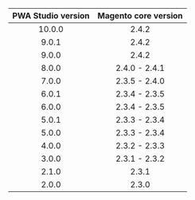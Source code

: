 
| PWA Studio version | Magento core version|
| :---: | :---: |
| 10.0.0 | 2.4.2 |
| 9.0.1 | 2.4.2 |
| 9.0.0 | 2.4.2 |
| 8.0.0 | 2.4.0 - 2.4.1 |
| 7.0.0 | 2.3.5 - 2.4.0 |
| 6.0.1 | 2.3.4 - 2.3.5 |
| 6.0.0 | 2.3.4 - 2.3.5 |
| 5.0.1 | 2.3.3 - 2.3.4 |
| 5.0.0 | 2.3.3 - 2.3.4 |
| 4.0.0 | 2.3.2 - 2.3.3 |
| 3.0.0 | 2.3.1 - 2.3.2 |
| 2.1.0 | 2.3.1 |
| 2.0.0 | 2.3.0 |

